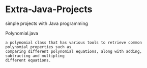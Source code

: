 # Extra-Java-Projects
simple projects with Java programming

Polynomial.java

    a polynomial class that has various tools to retrieve common polynomial properties such as
    comparing different polynomial equations, along with adding, subtracting and multipling 
    different equations.
    
      
      
